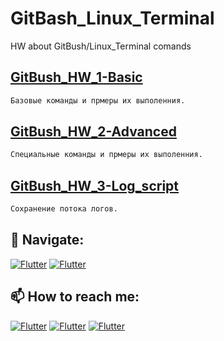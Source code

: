 # GitBash_Linux_Terminal
HW about GitBush/Linux_Terminal comands

## [GitBush_HW_1-Basic](https://github.com/Pavlik1100/GitBash_Linux_Terminal/tree/main/GitBush_HW_1-Basic)
```sh
Базовые команды и прмеры их выполенния.  
```
## [GitBush_HW_2-Advanced](https://github.com/Pavlik1100/QA_practice_welcom_again/tree/Linux_terminal_GitBash_comands/GitBush_HW_2-Advanced)
```sh
Специальные команды и прмеры их выполенния.
```
## [GitBush_HW_3-Log_script](https://github.com/Pavlik1100/QA_practice_welcom_again/tree/Linux_terminal_GitBash_comands/GitBush_HW_3-Log_script)
```sh
Сохранение потока логов. 
```
## 🚏 Navigate:
[![Flutter](https://img.shields.io/badge/🏠-QA_PRACTICE_MAIN-orange)](https://github.com/Pavlik1100/QA_PRACTICE_MAIN) [![Flutter](https://img.shields.io/badge/🏠-GITBASH-00A98F)](https://github.com/Pavlik1100/GitBash_Linux_Terminal/tree/main)
## 📫 How to reach me:  
[![Flutter](https://img.shields.io/badge/-Pavel_Simonov-000000?style=social&logo=LinkedIn)](https://www.linkedin.com/in/pavel-simonov-7a8b1119a/)  [![Flutter](https://img.shields.io/badge/-Pavel_Simonov-000000?style=social&logo=Telegram)](https://t.me/NuiSaiman)  [![Flutter](https://img.shields.io/badge/-simonovpavlik@gmail.com-000000?style=social&logo=Gmail)](mailto:simonovpavlik@gmail.com) 
